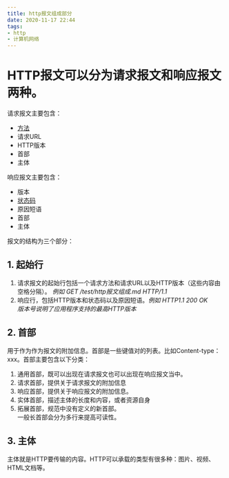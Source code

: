 ```yaml
---
title: http报文组成部分
date: 2020-11-17 22:44
tags: 
- http
- 计算机网络
---
```


# HTTP报文可以分为请求报文和响应报文两种。
请求报文主要包含：
* [方法]()
* 请求URL
* HTTP版本
* 首部
* 主体

响应报文主要包含：
* 版本
* [状态码](https://retonliu.github.io/reton.github.io/2020/11/11/%E7%8A%B6%E6%80%81%E7%A0%81/)
* 原因短语
* 首部
* 主体

报文的结构为三个部分：
## 1. 起始行  
1. 请求报文的起始行包括一个请求方法和请求URL以及HTTP版本（这些内容由空格分隔）。
*例如 GET /test/http报文组成.md HTTP/1.1*  
2. 响应行，包括HTTP版本和状态码以及原因短语。*例如 HTTP1.1 200 OK*  
*版本号说明了应用程序支持的最高HTTP版本*
## 2. 首部
用于作为作为报文的附加信息。首部是一些键值对的列表。比如Content-type： xxx。首部主要包含以下分类：  
1. 通用首部，既可以出现在请求报文也可以出现在响应报文当中。  
2. 请求首部，提供关于请求报文的附加信息  
3. 响应首部，提供关于响应报文的附加信息。  
4. 实体首部，描述主体的长度和内容，或者资源自身  
5. 拓展首部，规范中没有定义的新首部。  
一般长首部会分为多行来提高可读性。
## 3. 主体
主体就是HTTP要传输的内容。HTTP可以承载的类型有很多种：图片、视频、HTML文档等。


